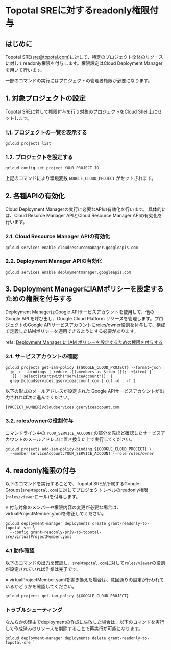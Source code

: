 # Topotal SREに対するreadonly権限付与

## はじめに

Topotal SRE(sre@topotal.com)に対して、特定のプロジェクト全体のリソースに対してreadonly権限を付与します。権限設定はCloud Deployment Managerを用いて行います。

一部のコマンドの実行にはプロジェクトの管理者権限が必要になります。

## 1. 対象プロジェクトの設定

Topotal SREに対して権限付与を行う対象のプロジェクトをCloud Shell上にセットします。

### 1.1. プロジェクトの一覧を表示する

```
gcloud projects list
```

### 1.2. プロジェクトを設定する

```
gcloud config set project YOUR_PROJECT_ID
```

上記のコマンドにより環境変数 `GOOGLE_CLOUD_PROJECT` がセットされます。

## 2. 各種APIの有効化

Cloud Deployment Managerの実行に必要なAPIの有効化を行います。
具体的には、Cloud Resorce Manager APIとCloud Resource Manager APIの有効化を行います。

### 2.1. Cloud Resource Manager APIの有効化

```
gcloud services enable cloudresourcemanager.googleapis.com
```

### 2.2. Deployment Manager APIの有効化

```
gcloud services enable deploymentmanager.googleapis.com
```

## 3. Deployment ManagerにIAMポリシーを設定するための権限を付与する

Deployment ManagerはGoogle APIサービスアカウントを使用して、他の Google API を呼び出し、Google Cloud Platform リソースを管理します。プロジェクトのGoogle APIサービスアカウントにroles/owner役割を付与して、構成で定義したIAMポリシーを適用できるようにする必要があります。

refs: [Deployment Manager に IAM ポリシーを設定するための権限を付与する](https://cloud.google.com/deployment-manager/docs/configuration/set-access-control-resources?hl=ja##granting_permission_to_set_iam_policies)

### 3.1. サービスアカウントの確認

```
gcloud projects get-iam-policy ${GOOGLE_CLOUD_PROJECT} --format=json |
  jq -r '.bindings | reduce .[].members as $item ([]; .+$item) | 
  .[] | select(startswith("serviceAccount"))' |
  grep @cloudservices.gserviceaccount.com | cut -d : -f 2
```

以下の形式のメールアドレスが設定された Google APIサービスアカウントが出力されれば次に進んでください。

`[PROJECT_NUMBER]@cloudservices.gserviceaccount.com`

### 3.2. roles/ownerの役割付与

コマンドライン中の `YOUR_SERVICE_ACCOUNT` の部分を先ほど確認したサービスアカウントのメールアドレスに置き換えた上で実行してください。

```
gcloud projects add-iam-policy-binding ${GOOGLE_CLOUD_PROJECT} \
  --member serviceAccount:YOUR_SERVICE_ACCOUNT --role roles/owner
```

## 4. readonly権限の付与

以下のコマンドを実行することで、Topotal SREが所属するGoogle Groups(`sre@topotal.com`)に対してプロジェクトレベルのreadonly権限(`roles/viewer`ロール)を付与します。

※ 付与対象のメンバーや権限内容の変更が必要な場合は、virtualProjectMember.yamlを修正してください。

```
gcloud deployment-manager deployments create grant-readonly-to-topotal-sre \
  --config grant-readonly-priv-to-topotal-sre/virtualProjectMember.yaml
```

### 4.1 動作確認

以下のコマンドの出力を確認し、`sre@topotal.com`に対して`roles/viewer`の役割が設定されていれば作業は完了です。

※ virtualProjectMember.yamlを書き換えた場合は、意図通りの設定が行われているかどうかを確認してください。

```
gcloud projects get-iam-policy ${GOOGLE_CLOUD_PROJECT}
```

### トラブルシューティング

なんらかの理由でdeploymentの作成に失敗した場合は、以下のコマンドを実行して作成済みのリソースを削除することで再実行が可能になります。

```
gcloud deployment-manager deployments delete grant-readonly-to-topotal-sre
```
